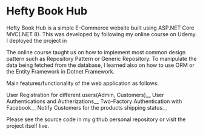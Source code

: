 # Hefty Book Hub

Hefty Book Hub is a simple E-Commerce website built using ASP.NET Core MVC(.NET 8). This was developed by following my online course on Udemy. I deployed the project in

The online course taught us on how to implement most common design pattern such as Repository Pattern or Generic Repository. To manipulate the data being fetched from the database, I learned also on how to use ORM or the Entity Framework in Dotnet Framework.

Main features/functionality of the web application as follows:

User Registration for different users(Admin, Customers)__
User Authentications and Autherizations__
Two-Factory Authentication with Facebook__
Notify Customers for the products shipping status__

Please see the source code in my github personal repository or visit the project itself live.
